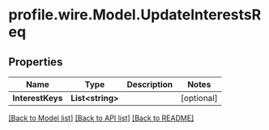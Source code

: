 # profile.wire.Model.UpdateInterestsReq

## Properties

Name | Type | Description | Notes
------------ | ------------- | ------------- | -------------
**InterestKeys** | **List&lt;string&gt;** |  | [optional] 

[[Back to Model list]](../README.md#documentation-for-models) [[Back to API list]](../README.md#documentation-for-api-endpoints) [[Back to README]](../README.md)

